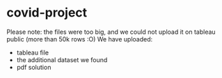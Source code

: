 # covid-project

Please note: the files were too big, and we could not upload it on tableau public (more than 50k rows :O)
We have uploaded:
* tableau file
* the additional dataset we found
* pdf solution
